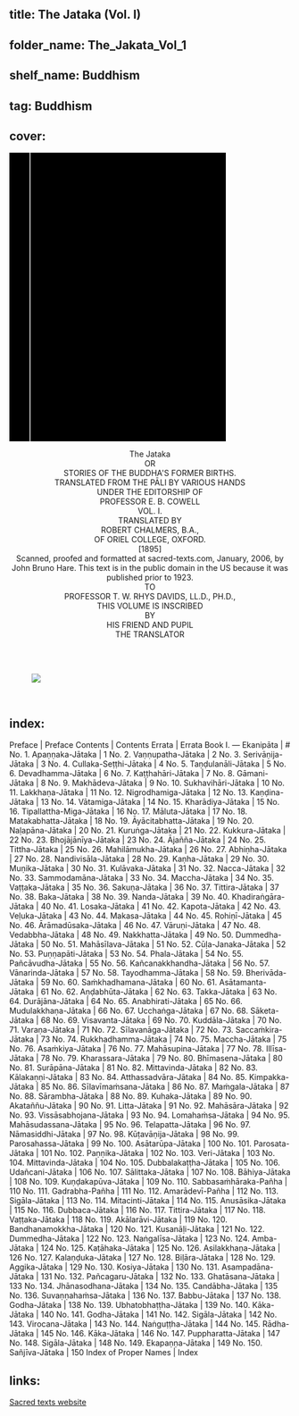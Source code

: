 ## title: The Jataka (Vol. I)
## folder_name: The_Jakata_Vol_1
## shelf_name: Buddhism
## tag: Buddhism
## cover:
<div class="urantiapedia-book-front urantiapedia-book-buddha">
<svg xmlns="http://www.w3.org/2000/svg" width="102.6mm" height="136.8mm" viewBox="0 0 102.6 136.8" version="1.1">
	<g transform="translate(-7,-5)">
		<rect width="9.6" height="136.8" x="7" y="5" />
		<rect width="96.9" height="136.8" x="17" y="5" />
		<text style="font-size:5px" x="61" y="22">Robert Chalmers; E.B. Cowell</text>
		<text style="font-size:4px" x="61" y="125">1895</text>
		<text style="font-size:9px" x="61" y="60">The Jataka</text>
	</g>
</svg>
</div>

<p style="text-align:center;">
<span class="text-h3">The Jataka</span><br>
OR<br>
STORIES OF THE BUDDHA'S FORMER BIRTHS.<br>
TRANSLATED FROM THE PĀLI BY VARIOUS HANDS<br>
UNDER THE EDITORSHIP OF<br>
<span class="text-h5">PROFESSOR E. B. COWELL</span><br>
VOL. I.<br>
TRANSLATED BY<br>
<span class="text-h5">ROBERT CHALMERS, B.A.,</span><br>
OF ORIEL COLLEGE, OXFORD.<br>
[1895]<br>
Scanned, proofed and formatted at sacred-texts.com, January, 2006, by John Bruno Hare. This text is in the public domain in the US because it was published prior to 1923.<br>
TO<br>
PROFESSOR T. W. RHYS DAVIDS, LL.D., PH.D.,<br>
THIS VOLUME IS INSCRIBED<br>
BY<br>
HIS FRIEND AND PUPIL<br>
THE TRANSLATOR<br>
<br>
</p>

<br>

<figure id="Figure_1" class="image urantiapedia image-style-align-center">
<img src="/image/book/Buddhism/The_Jakata_Vol_1/buddha.jpg">
</figure>

<br style="clear:both;"/>


## index:
Preface | Preface
Contents | Contents
Errata | Errata
Book I. — Ekanipāta | #
	No. 1. Apaṇṇaka-Jātaka | 1
	No. 2. Vaṇṇupatha-Jātaka | 2
	No. 3. Serivāṇija-Jātaka | 3
	No. 4. Cullaka-Seṭṭhi-Jātaka | 4
	No. 5. Taṇḍulanāli-Jātaka | 5
	No. 6. Devadhamma-Jātaka | 6
	No. 7. Kaṭṭhahāri-Jātaka | 7
	No. 8. Gāmani-Jātaka | 8
	No. 9. Makhādeva-Jātaka | 9
	No. 10. Sukhavihāri-Jātaka | 10
	No. 11. Lakkhaṇa-Jātaka | 11
	No. 12. Nigrodhamiga-Jātaka | 12
	No. 13. Kaṇḍina-Jātaka | 13
	No. 14. Vātamiga-Jātaka | 14
	No. 15. Kharādiya-Jātaka | 15
	No. 16. Tipallattha-Miga-Jātaka | 16
	No. 17. Māluta-Jātaka | 17
	No. 18. Matakabhatta-Jātaka | 18
	No. 19. Āyācitabhatta-Jātaka | 19
	No. 20. Naḷapāna-Jātaka | 20
	No. 21. Kuruṅga-Jātaka | 21
	No. 22. Kukkura-Jātaka | 22
	No. 23. Bhojājānīya-Jātaka | 23
	No. 24. Ājañña-Jātaka | 24
	No. 25. Tittha-Jātaka | 25
	No. 26. Mahilāmukha-Jātaka | 26
	No. 27. Abhiṇha-Jātaka | 27
	No. 28. Nandivisāla-Jātaka | 28
	No. 29. Kaṇha-Jātaka | 29
	No. 30. Muṇika-Jātaka | 30
	No. 31. Kulāvaka-Jātaka | 31
	No. 32. Nacca-Jātaka | 32
	No. 33. Sammodamāna-Jātaka | 33
	No. 34. Maccha-Jātaka | 34
	No. 35. Vaṭṭaka-Jātaka | 35
	No. 36. Sakuṇa-Jātaka | 36
	No. 37. Tittira-Jātaka | 37
	No. 38. Baka-Jātaka | 38
	No. 39. Nanda-Jātaka | 39
	No. 40. Khadiraṅgāra-Jātaka | 40
	No. 41. Losaka-Jātaka | 41
	No. 42. Kapota-Jātaka | 42
	No. 43. Veḷuka-Jātaka | 43
	No. 44. Makasa-Jātaka | 44
	No. 45. Rohiṇī-Jātaka | 45
	No. 46. Ārāmadūsaka-Jātaka | 46
	No. 47. Vāruṇi-Jātaka | 47
	No. 48. Vedabbha-Jātaka | 48
	No. 49. Nakkhatta-Jātaka | 49
	No. 50. Dummedha-Jātaka | 50
	No. 51. Mahāsīlava-Jātaka | 51
	No. 52. Cūḷa-Janaka-Jātaka | 52
	No. 53. Puṇṇapāti-Jātaka | 53
	No. 54. Phala-Jātaka | 54
	No. 55. Pañcāvudha-Jātaka | 55
	No. 56. Kañcanakkhandha-Jātaka | 56
	No. 57. Vānarinda-Jātaka | 57
	No. 58. Tayodhamma-Jātaka | 58
	No. 59. Bherivāda-Jātaka | 59
	No. 60. Saṁkhadhamana-Jātaka | 60
	No. 61. Asātamanta-Jātaka | 61
	No. 62. Aṇḍabhūta-Jātaka | 62
	No. 63. Takka-Jātaka | 63
	No. 64. Durājāna-Jātaka | 64
	No. 65. Anabhirati-Jātaka | 65
	No. 66. Mudulakkhaṇa-Jātaka | 66
	No. 67. Ucchaṅga-Jātaka | 67
	No. 68. Sāketa-Jātaka | 68
	No. 69. Visavanta-Jātaka | 69
	No. 70. Kuddāla-Jātaka | 70
	No. 71. Varaṇa-Jātaka | 71
	No. 72. Sīlavanāga-Jātaka | 72
	No. 73. Saccaṁkira-Jātaka | 73
	No. 74. Rukkhadhamma-Jātaka | 74
	No. 75. Maccha-Jātaka | 75
	No. 76. Asaṁkiya-Jātaka | 76
	No. 77. Mahāsupina-Jātaka | 77
	No. 78. Illīsa-Jātaka | 78
	No. 79. Kharassara-Jātaka | 79
	No. 80. Bhīmasena-Jātaka | 80
	No. 81. Surāpāna-Jātaka | 81
	No. 82. Mittavinda-Jātaka | 82
	No. 83. Kālakaṇṇi-Jātaka | 83
	No. 84. Atthassadvāra-Jātaka | 84
	No. 85. Kimpakka-Jātaka | 85
	No. 86. Sīlavīmaṁsana-Jātaka | 86
	No. 87. Maṁgala-Jātaka | 87
	No. 88. Sārambha-Jātaka | 88
	No. 89. Kuhaka-Jātaka | 89
	No. 90. Akataññu-Jātaka | 90
	No. 91. Litta-Jātaka | 91
	No. 92. Mahāsāra-Jātaka | 92
	No. 93. Vissāsabhojana-Jātaka | 93
	No. 94. Lomahaṁsa-Jātaka | 94
	No. 95. Mahāsudassana-Jātaka | 95
	No. 96. Telapatta-Jātaka | 96
	No. 97. Nāmasiddhi-Jātaka | 97
	No. 98. Kūṭavāṇija-Jātaka | 98
	No. 99. Parosahassa-Jātaka | 99
	No. 100. Asātarūpa-Jātaka | 100
	No. 101. Parosata-Jātaka | 101
	No. 102. Paṇṇika-Jātaka | 102
	No. 103. Veri-Jātaka | 103
	No. 104. Mittavinda-Jātaka | 104
	No. 105. Dubbalakaṭṭha-Jātaka | 105
	No. 106. Udañcani-Jātaka | 106
	No. 107. Sālittaka-Jātaka | 107
	No. 108. Bāhiya-Jātaka | 108
	No. 109. Kuṇḍakapūva-Jātaka | 109
	No. 110. Sabbasaṁhāraka-Pañha | 110
	No. 111. Gadrabha-Pañha | 111
	No. 112. Amarādevī-Pañha | 112
	No. 113. Sigāla-Jātaka | 113
	No. 114. Mitacinti-Jātaka | 114
	No. 115. Anusāsika-Jātaka | 115
	No. 116. Dubbaca-Jātaka | 116
	No. 117. Tittira-Jātaka | 117
	No. 118. Vaṭṭaka-Jātaka | 118
	No. 119. Akālarāvi-Jātaka | 119
	No. 120. Bandhanamokkha-Jātaka | 120
	No. 121. Kusanāḷi-Jātaka | 121
	No. 122. Dummedha-Jātaka | 122
	No. 123. Naṅgalīsa-Jātaka | 123
	No. 124. Amba-Jātaka | 124
	No. 125. Kaṭāhaka-Jātaka | 125
	No. 126. Asilakkhaṇa-Jātaka | 126
	No. 127. Kalaṇḍuka-Jātaka | 127
	No. 128. Biḷāra-Jātaka | 128
	No. 129. Aggika-Jātaka | 129
	No. 130. Kosiya-Jātaka | 130
	No. 131. Asampadāna-Jātaka | 131
	No. 132. Pañcagaru-Jātaka | 132
	No. 133. Ghatāsana-Jātaka | 133
	No. 134. Jhānasodhana-Jātaka | 134
	No. 135. Candābha-Jātaka | 135
	No. 136. Suvaṇṇahaṁsa-Jātaka | 136
	No. 137. Babbu-Jātaka | 137
	No. 138. Godha-Jātaka | 138
	No. 139. Ubhatobhaṭṭha-Jātaka | 139
	No. 140. Kāka-Jātaka | 140
	No. 141. Godha-Jātaka | 141
	No. 142. Sigāla-Jātaka | 142
	No. 143. Virocana-Jātaka | 143
	No. 144. Naṅguṭṭha-Jātaka | 144
	No. 145. Rādha-Jātaka | 145
	No. 146. Kāka-Jātaka | 146
	No. 147. Puppharatta-Jātaka | 147
	No. 148. Sigāla-Jātaka | 148
	No. 149. Ekapaṇṇa-Jātaka | 149
	No. 150. Sañjīva-Jātaka | 150
Index of Proper Names | Index

## links:
[Sacred texts website](https://sacred-texts.com/bud/j1/index.htm)